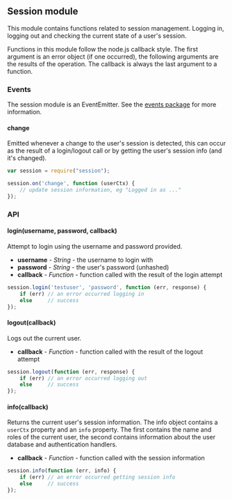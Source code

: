 ## Session module

This module contains functions related to session management. Logging in,
logging out and checking the current state of a user's session.

Functions in this module follow the node.js callback style. The first
argument is an error object (if one occurred), the following arguments are
the results of the operation. The callback is always the last argument to a
function.


### Events

The session module is an EventEmitter. See the
[events package](https://kanso.app.medicmobile.org/packages/details/events) for more information.

#### change

Emitted whenever a change to the user's session is detected, this
can occur as the result of a login/logout call or by getting the user's
session info (and it's changed).

```javascript
var session = require("session");

session.on('change', function (userCtx) {
    // update session information, eg "Logged in as ..."
});
```


### API


#### login(username, password, callback)

Attempt to login using the username and password provided.

* __username__ - _String_ - the username to login with
* __password__ - _String_ - the user's password (unhashed)
* __callback__ - _Function_ - function called with the result of the login attempt

```javascript
session.login('testuser', 'password', function (err, response) {
    if (err) // an error occurred logging in
    else     // success
});
```


#### logout(callback)

Logs out the current user.

* __callback__ - _Function_ - function called with the result of the logout attempt

```javascript
session.logout(function (err, response) {
    if (err) // an error occurred logging out
    else     // success
});
```


#### info(callback)

Returns the current user's session information. The info object contains a
`userCtx` property and an `info` property. The first contains the name and
roles of the current user, the second contains information about the user
database and authentication handlers.

* __callback__ - _Function_ - function called with the session information

```javascript
session.info(function (err, info) {
    if (err) // an error occurred getting session info
    else     // success
});
```
